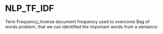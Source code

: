 # NLP_TF_IDF
Term Frequency_Inverse document frequency used to overcome Bag of words problem, that we can identified the important words from a sentance:
